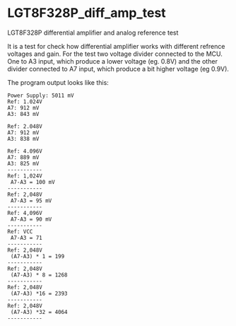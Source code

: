 # LGT8F328P_diff_amp_test
LGT8F328P differential amplifier and analog reference test

It is a test for check how differential amplifier works with different refrence voltages and gain.
For the test two voltage divider connected to the MCU. One to A3 input, which produce a lower voltage (eg. 0.8V) and the other divider connected to A7 input, which produce a bit higher voltage (eg 0.9V).


The program output looks like this:

```
Power Supply: 5011 mV
Ref: 1.024V
A7: 912 mV
A3: 843 mV

Ref: 2.048V
A7: 912 mV
A3: 838 mV

Ref: 4.096V
A7: 889 mV
A3: 825 mV 
-----------
Ref: 1,024V 
 A7-A3 = 100 mV 
-----------
Ref: 2,048V 
 A7-A3 = 95 mV 
-----------
Ref: 4,096V 
 A7-A3 = 90 mV 
-----------
Ref: VCC 
 A7-A3 = 71
-----------
Ref: 2,048V 
 (A7-A3) * 1 = 199
-----------
Ref: 2,048V 
 (A7-A3) * 8 = 1268
-----------
Ref: 2,048V 
 (A7-A3) *16 = 2393
-----------
Ref: 2,048V 
 (A7-A3) *32 = 4064
-----------
```
